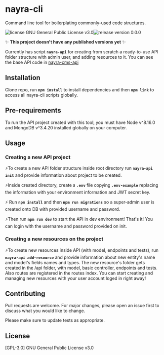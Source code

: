 # nayra-cli

Command line tool for boilerplating commonly-used code structures.

<img src="https://img.shields.io/badge/license-GPL--3-brightgreen" alt="license GNU General Public License v3.0"><img src="https://img.shields.io/badge/release-0.0.0-orange" alt="release version 0.0.0">

 :sparkles: **This project doesn't have any published versions yet** :sparkles:

Currently has script **```nayra-api```** for creating from scratch a ready-to-use API folder structure with admin user, and adding resources to it. You can see the base API code in [nayra-cms-api](https://github.com/nayracoop/nayra-cms-api)

## Installation

Clone repo, run 
**`npm install`**
to install dependencies and then
**`npm link`** 
to access all nayra-cli scripts globally.

## Pre-requirements

To run the API project created with this tool, you must have Node v^8.16.0 and MongoDB v^3.4.20 installed globally on your computer. 

## Usage

### Creating a new API project
 :zap:To create a new API folder structure inside root directory run
**`nayra-api init`**
and provide information about project to be created.

 :zap:Inside created directory, create a **`.env`** file copying **`.env-example`** replacing the information with your environment information and JWT secret key.
 
 :zap: Run **`npm install`** and then
**`npm run migrations`**
so a super-admin user is created onto DB with provided username and password.

 :zap:Then run
**`npm run dev`**
to start the API in dev environment! That's it! You can login with the username and password provided on init.

### Creating a new resources on the project
 :zap:To create new resources inside API (with model, endpoints and tests), run
**`nayra-api add-resource`** and provide information about new entity's name and model's fields names and types. 
The new resource's folder gets created in the /api folder, with model, basic controller, endpoints and tests. Also routes are registered in the routes index. You can start creating and managing new resources with your user account loged in right away! 


## Contributing
Pull requests are welcome. For major changes, please open an issue first to discuss what you would like to change.

Please make sure to update tests as appropriate.

## License
[GPL-3.0] GNU General Public License v3.0
